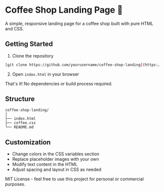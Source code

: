 # Coffee Shop Landing Page 🍵

A simple, responsive landing page for a coffee shop built with pure HTML and CSS.



## Getting Started

1. Clone the repository
```bash
[git clone https://github.com/yourusername/coffee-shop-landing](https://github.com/SimoSpark/Coffee-Shop.git)
```

2. Open `index.html` in your browser

That's it! No dependencies or build process required.

## Structure

```
coffee-shop-landing/
│
├── index.html
├── coffee.css
└── README.md
```

## Customization

* Change colors in the CSS variables section
* Replace placeholder images with your own
* Modify text content in the HTML
* Adjust spacing and layout in CSS as needed



MIT License - feel free to use this project for personal or commercial purposes.


